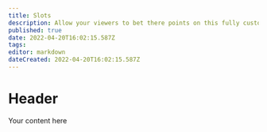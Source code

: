 ```yaml
---
title: Slots
description: Allow your viewers to bet there points on this fully customisable slot machine!
published: true
date: 2022-04-20T16:02:15.587Z
tags: 
editor: markdown
dateCreated: 2022-04-20T16:02:15.587Z
---
```


# Header
Your content here